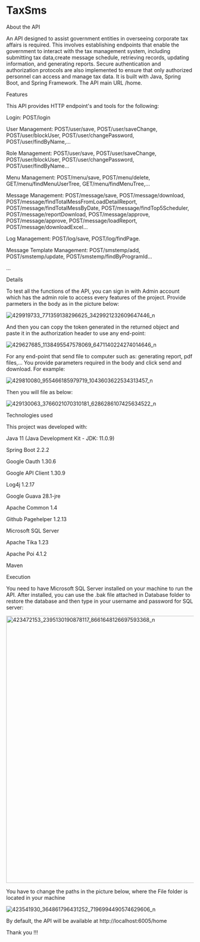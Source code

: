 # TaxSms
About the API

An API designed to assist government entities in overseeing corporate tax affairs is required. This involves establishing endpoints that enable the government to interact with the tax management system, including submitting tax data,create message schedule, retrieving records, updating information, and generating reports. Secure authentication and authorization protocols are also implemented to ensure that only authorized personnel can access and manage tax data. It is built with Java, Spring Boot, and Spring Framework. The API main URL /home.

Features

This API provides HTTP endpoint's and tools for the following:

Login: POST/login

User Management: POST/user/save, POST/user/saveChange, POST/user/blockUser, POST/user/changePassword, POST/user/findByName,... 

Role Management: POST/user/save, POST/user/saveChange, POST/user/blockUser, POST/user/changePassword, POST/user/findByName... 

Menu Management: POST/menu/save, POST/menu/delete, GET/menu/findMenuUserTree, GET/menu/findMenuTree,... 

Message Management: POST/message/save, POST/message/download, POST/message/findTotalMessFromLoadDetailReport, POST/message/findTotalMessByDate, POST/message/findTop5Scheduler, POST/message/reportDownload, POST/message/approve, POST/message/approve, POST/message/loadReport, POST/message/downloadExcel... 

Log Management: POST/log/save, POST/log/findPage.

Message Template Management: POST/smstemp/add, POST/smstemp/update, POST/smstemp/findByProgramId... 

...

Details

To test all the functions of the API, you can sign in with Admin account which has the admin role to access every features of the project. Provide parmeters in the body as in the picture below:

![429919733_771359138296625_3429921232609647446_n](https://github.com/duckhoa123/TaxSms/assets/101631798/a26360ec-f10a-44cb-9337-742d3359bc95)

And then you can copy the token generated in the returned object and paste it in the authorization header to use any end-point:

![429627685_1138495547578069_6471140224274014646_n](https://github.com/duckhoa123/TaxSms/assets/101631798/4fe4ca0a-e98f-4095-a0c8-700354c56c9d)

For any end-point that send file to computer such as: generating report, pdf files,... You provide parameters required in the body and click send and download. For example:

![429810080_955466185979719_1043603622534313457_n](https://github.com/duckhoa123/TaxSms/assets/101631798/b147bfb8-9454-4fa6-ab82-e4b8478903fd)

Then you will file as below: 

![429130063_3766021070310181_6286286107425634522_n](https://github.com/duckhoa123/TaxSms/assets/101631798/a5e9f10a-d3ac-49d7-8c37-65e137b17cad)

Technologies used

This project was developed with:

Java 11 (Java Development Kit - JDK: 11.0.9)

Spring Boot 2.2.2

Google Oauth 1.30.6

Google API Client 1.30.9

Log4j 1.2.17

Google Guava 28.1-jre

Apache Common 1.4

Github Pagehelper 1.2.13

Microsoft SQL Server 

Apache Tika 1.23

Apache Poi 4.1.2

Maven

Execution

You need to have Microsoft SQL Server installed on your machine to run the API. After installed, you can use the .bak file attached in Database folder to restore the database and then type in your username and password for SQL server:


<img width="717" alt="423472153_2395130190878117_8661648126697593368_n" src="https://github.com/duckhoa123/TaxSms/assets/101631798/fe4f6392-0f7d-419c-b3e1-6d7b6f417705">

You have to change the paths in the picture below, where the File folder is located in your machine

![423541930_364861796431252_7196994490574629606_n](https://github.com/duckhoa123/TaxSms/assets/101631798/42a15a0c-9deb-4d8b-af55-af6439910a31)

By default, the API will be available at http://localhost:6005/home

Thank you !!!






 
